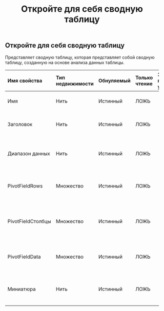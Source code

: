 ﻿---
title: Откройте для себя сводную таблицу
second_title: Aspose.Cells Cloud Documen
type: docs
url: /ru/specification/model/discoverpivottable/
description: "Aspose.Cells Спецификация облачной модели: DiscoverPivotTable. Легко обрабатывайте Excel и другие электронные таблицы с помощью таких функций, как открытие, создание, редактирование, разделение, слияние, сравнение и преобразование."
kwords: Excel, Office, электронная таблица, Cloud REST API, DiscoverPivotTable
weight: 50
---
## **Откройте для себя сводную таблицу**

 Представляет сводную таблицу, которая представляет собой сводную таблицу, созданную на основе анализа данных таблицы.

| Имя свойства| Тип недвижимости| Обнуляемый| Только чтение| Значение по умолчанию| Описание|
|:- |:- |:- |:- |:- |:- |
| Имя| Нить| Истинный| ЛОЖЬ||Представляет имя сводной таблицы.|
| Заголовок| Нить| Истинный| ЛОЖЬ|| Представляет заголовок сводной таблицы.|
| Диапазон данных| Нить| Истинный| ЛОЖЬ|| Представляет диапазон данных сводной таблицы.|
| PivotFieldRows|Множество<Integer> | Истинный| ЛОЖЬ|| Представляет поля строк в отчете сводной таблицы.|
| PivotFieldСтолбцы|Множество<Integer> | Истинный| ЛОЖЬ|| Представляет поля столбцов в отчете сводной таблицы.|
| PivotFieldData|Множество<Integer> | Истинный| ЛОЖЬ|| Представляет поля данных в отчете сводной таблицы.|
|Миниатюра| Нить| Истинный| ЛОЖЬ|| Представляет миниатюру сводной таблицы. База64Строка|

